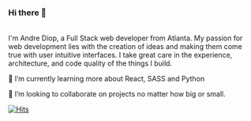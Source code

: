 ### Hi there 👋
<br>
I'm Andre Diop, a Full Stack web developer from Atlanta. My passion for web development lies with the creation of ideas and making them come true with user intuitive interfaces. I take great care in the experience, architecture, and code quality of the things I build.


🌱 I’m currently learning more about React, SASS and Python

👯 I’m looking to collaborate on projects no matter how big or small. 

[![Hits](https://hits.seeyoufarm.com/api/count/incr/badge.svg?url=https%3A%2F%2Fgithub.com%2FAndreDiop&count_bg=%23B6ED9A&title_bg=%235DD3C9&icon=&icon_color=%23E7E7E7&title=Visits&edge_flat=true)](https://hits.seeyoufarm.com)







<!--
**AndreDiop/AndreDiop** is a ✨ _special_ ✨ repository because its `README.md` (this file) appears on your GitHub profile.

Here are some ideas to get you started:

- 🔭 I’m currently working on an application that allows users to 
- 🌱 I’m currently learning ...
- 👯 I’m looking to collaborate on ...
- 🤔 I’m looking for help with ...
- 💬 Ask me about ...
- 📫 How to reach me: ...
- 😄 Pronouns: ...
- ⚡ Fun fact: ...
- 📫 How to reach me:
-->

